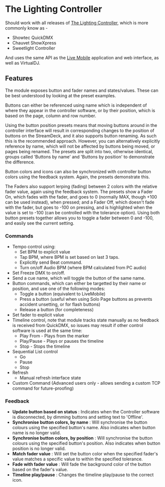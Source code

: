 # The Lighting Controller

Should work with all releases of [The Lighting Controller](http://thelightingcontroller.com), which is more commonly know as -
- Showtec QuickDMX
- Chauvet ShowXpress
- Sweetlight Controller

And uses the same API as the [Live Mobile](https://thelightingcontroller.com/viewtopic.php?f=85&t=4552) application and web interface, as well as VirtualDJ.

## Features
The module exposes button and fader names and states/values.  These can be best understood by looking at the preset examples.

Buttons can either be referenced using name which is independent of where they appear in the controller software, or by their position, which is based on the page, column and row number.

Using the button position presets means that moving buttons around in the controller interface will result in corresponding changes to the position of buttons on the StreamDeck, and it also supports button renaming.  As such this is the recommended approach.  However, you can alternatively explicitly reference by name, which will not be affected by buttons being moved, or pages being renamed.  The presets are split into two, otherwise identical, groups called 'Buttons by name' and 'Buttons by position' to demonstrate the difference.

Button colors and icons can also be synchronized with controller button colors using the feedback system.  Again, the presets demonstrate this.

The Faders also support lerping (fading) between 2 colors with the relative fader value, again using the feedback system.  The presets show a Fader On, which fades with the fader, and goes to 0 (normally MAX, though +100 can be used instead), when pressed; and a Fader Off, which doesn't fade with the fader, but goes to -100 on pressing, and is highlighted when the value is set to -100 (can be controlled with the tolerance option).  Using both button presets together allows you to toggle a fader between 0 and -100, and easily see the current setting.

### Commands

- Tempo control using:
    - Set BPM to explicit value
    - Tap BPM, where BPM is set based on last 3 taps.
    - Explicitly send Beat command.
    - Turn on/off Audio BPM (where BPM calculated from PC audio)
- Set Freeze DMX to on/off.
- Send a cue name, which will toggle the button of the same name.
- Button commands, which can either be targetted by their name or position, and use one of the following modes:
    - Toggle a button (equivalent to LiveMobile)
    - Press a button (useful when using Solo Page buttons as prevents accident unsetting, or for flash   buttons)
    - Release a button (for completeness)
- Set fader to explicit value
- Timeline control, note that module tracks state manually as no feedback is received from QuickDMX, so issues may result if other control software is used at the same time:
    - Play From - Plays from the marker
    - Play/Pause - Plays or pauses the timeline
    - Stop - Stops the timeline
- Sequential List control
    - Go
    - Pause
    - Stop
- Refresh
    - Manual refresh interface state
- Custom Command (Advanced users only - allows sending a custom TCP command for future-proofing)

### Feedback

- **Update button based on status** : Indicates when the Controller software is disconnected, by dimming buttons and setting text to 'Offline'.
- **Synchronise button colors, by name** : Will synchronise the button colours using the specified button's name.  Also indicates when button name is no longer valid.
- **Synchronise button colors, by position** : Will synchronise the button colours using the specified button's position. Also indicates when button position is no longer valid.
- **Match fader value** : Will set the button color when the specified fader's value matches a specific value to within the specified tolerance.
- **Fade with fader value** : Will fade the background color of the button based on the fader's value.
- **Timeline play/pause** : Changes the timeline play/pause to the correct icon.